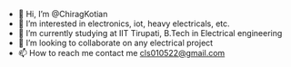 - 👋 Hi, I’m @ChiragKotian
- 👀 I’m interested in electronics, iot, heavy electricals, etc. 
- 🌱 I’m currently studying at IIT Tirupati, B.Tech in Electrical engineering
- 💞️ I’m looking to collaborate on any electrical project
- 📫 How to reach me contact me cls010522@gmail.com

<!---
ChiragKotian/ChiragKotian is a ✨ special ✨ repository because its `README.md` (this file) appears on your GitHub profile.
You can click the Preview link to take a look at your changes.
--->
